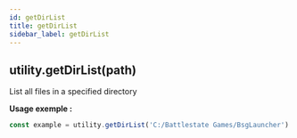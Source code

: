 ```yaml
---
id: getDirList
title: getDirList
sidebar_label: getDirList
---
```

## utility.getDirList(path)

List all files in a specified directory

**Usage exemple :**
```js
const example = utility.getDirList('C:/Battlestate Games/BsgLauncher')
```